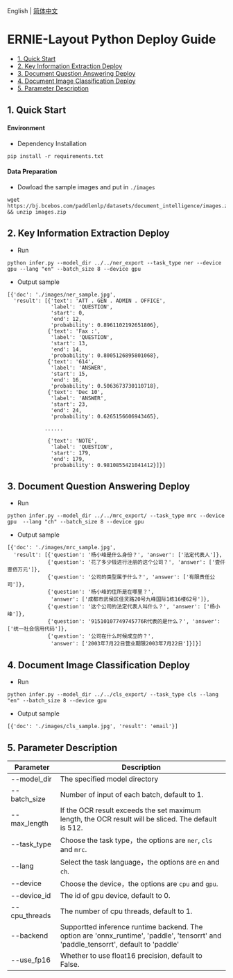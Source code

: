English | [简体中文](README_ch.md)

# ERNIE-Layout Python Deploy Guide

- [1. Quick Start](#1)
- [2. Key Information Extraction Deploy](#2)
- [3. Document Question Answering Deploy](#3)
- [4. Document Image Classification Deploy](#4)
- [5. Parameter Description](#5)

<a name="1"></a>

## 1. Quick Start

#### Environment

- Dependency Installation

```
pip install -r requirements.txt
```

#### Data Preparation

- Dowload the sample images and put in ``./images``

```shell
wget https://bj.bcebos.com/paddlenlp/datasets/document_intelligence/images.zip && unzip images.zip
```

<a name="2"></a>

## 2. Key Information Extraction Deploy

- Run

```shell
python infer.py --model_dir ../../ner_export --task_type ner --device gpu --lang "en" --batch_size 8 --device gpu
```

- Output sample

```
[{'doc': './images/ner_sample.jpg',
  'result': [{'text': 'ATT . GEN . ADMIN . OFFICE',
              'label': 'QUESTION',
              'start': 0,
              'end': 12,
              'probability': 0.8961102192651806},
             {'text': 'Fax :',
              'label': 'QUESTION',
              'start': 13,
              'end': 14,
              'probability': 0.8005126895801068},
             {'text': '614',
              'label': 'ANSWER',
              'start': 15,
              'end': 16,
              'probability': 0.5063673730110718},
             {'text': 'Dec 10',
              'label': 'ANSWER',
              'start': 23,
              'end': 24,
              'probability': 0.6265156606943465},

            ......

             {'text': 'NOTE',
              'label': 'QUESTION',
              'start': 179,
              'end': 179,
              'probability': 0.9810855421041412}]}]
```

<a name="3"></a>

## 3. Document Question Answering Deploy

- Run

```shell
python infer.py --model_dir ../../mrc_export/ --task_type mrc --device gpu  --lang "ch" --batch_size 8 --device gpu
```

- Output sample

```
[{'doc': './images/mrc_sample.jpg',
  'result': [{'question': '杨小峰是什么身份？', 'answer': ['法定代表人']},
             {'question': '花了多少钱进行注册的这个公司？', 'answer': ['壹仟壹佰万元']},
             {'question': '公司的类型属于什么？', 'answer': ['有限责任公司']},
             {'question': '杨小峰的住所是在哪里？',
              'answer': ['成都市武侯区佳灵路20号九峰国际1栋16楼62号']},
             {'question': '这个公司的法定代表人叫什么？', 'answer': ['杨小峰']},
             {'question': '91510107749745776R代表的是什么？', 'answer': ['统一社会信用代码']},
             {'question': '公司在什么时候成立的？',
              'answer': ['2003年7月22日营业期限2003年7月22日']}]}]
```

<a name="4"></a>

## 4. Document Image Classification Deploy

- Run

```shell
python infer.py --model_dir ../../cls_export/ --task_type cls --lang "en" --batch_size 8 --device gpu
```

- Output sample

```
[{'doc': './images/cls_sample.jpg', 'result': 'email'}]
```

<a name="5"></a>

## 5. Parameter Description

| Parameter | Description |
|----------|--------------|
|--model_dir | The specified model directory |
|--batch_size | Number of input of each batch, default to 1.|
|--max_length | If the OCR result exceeds the set maximum length, the OCR result will be sliced. The default is 512.|
|--task_type| Choose the task type，the options are `ner`, `cls` and `mrc`.|
|--lang| Select the task language，the options are `en` and `ch`.|
|--device | Choose the device，the options are `cpu` and `gpu`. |
|--device_id | The id of gpu device, default to 0. |
|--cpu_threads | The number of cpu threads, default to 1.|
|--backend | Supportted inference runtime backend. The option are 'onnx_runtime', 'paddle', 'tensorrt' and 'paddle_tensorrt', default to 'paddle' |
|--use_fp16 | Whether to use float16 precision, default to False. |
